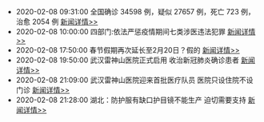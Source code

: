 
- 2020-02-08 09:31:00 全国确诊 34598 例，疑似 27657 例，死亡 723 例，治愈 2054 例  [新闻详情>>](https://github.com/AlbertGithubHome/ChineseVictory/blob/master/PneumoniaMap/20200208093125.jpg)
- 2020-02-08 10:00:00 四部门:依法严惩疫情期间七类涉医违法犯罪  [新闻详情>>](http://news.sina.com.cn/c/2020-02-08/doc-iimxxste9737574.shtml)
- 2020-02-08 17:50:00 春节假期再次延长至2月20日？假的  [新闻详情>>](http://www.sohu.com/a/371497359_100191048)
- 2020-02-08 19:50:00 武汉雷神山医院正式启用 收治新冠肺炎确诊患者  [新闻详情>>](https://tech.sina.com.cn/roll/2020-02-08/doc-iimxxste9870770.shtml)
- 2020-02-08 21:09:00 武汉雷神山医院迎来首批医疗队员 医院只设住院不设门诊  [新闻详情>>](http://news.sina.com.cn/o/2020-02-08/doc-iimxxste9882750.shtml)
- 2020-02-08 21:28:00 湖北：防护服有缺口护目镜不能生产 迫切需要支持  [新闻详情>>](http://news.sina.com.cn/c/2020-02-08/doc-iimxyqvz1328781.shtml)